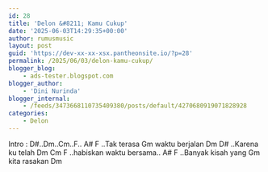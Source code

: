 ```yaml
---
id: 28
title: 'Delon &#8211; Kamu Cukup'
date: '2025-06-03T14:29:35+00:00'
author: rumusmusic
layout: post
guid: 'https://dev-xx-xx-xsx.pantheonsite.io/?p=28'
permalink: /2025/06/03/delon-kamu-cukup/
blogger_blog:
    - ads-tester.blogspot.com
blogger_author:
    - 'Dini Nurinda'
blogger_internal:
    - /feeds/3473668110735409380/posts/default/4270680919071828928
categories:
    - Delon
---
```


Intro : D#..Dm..Cm..F.. A# F ..Tak terasa Gm waktu berjalan Dm D# ..Karena ku telah Dm Cm F ..habiskan waktu bersama.. A# F ..Banyak kisah yang Gm kita rasakan Dm